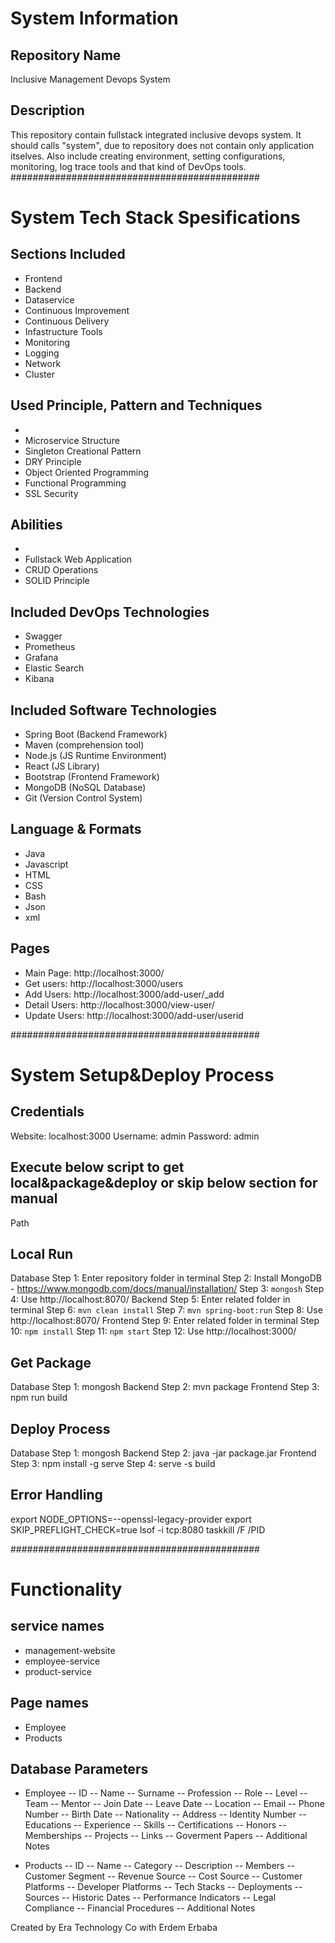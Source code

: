 # System Information

## Repository Name
Inclusive Management Devops System

## Description
This repository contain fullstack integrated inclusive devops system. It should calls "system", due to repository does not contain only application itselves. Also include creating environment, setting configurations, monitoring, log trace tools and that kind of DevOps tools.
#############################################

# System Tech Stack Spesifications

## Sections Included
- Frontend
- Backend
- Dataservice
- Continuous Improvement
- Continuous Delivery
- Infastructure Tools
- Monitoring
- Logging
- Network
- Cluster

## Used Principle, Pattern and Techniques
- 
- Microservice Structure
- Singleton Creational Pattern
- DRY Principle
- Object Oriented Programming 
- Functional Programming
- SSL Security

## Abilities
- 
- Fullstack Web Application
- CRUD Operations
- SOLID Principle

## Included DevOps Technologies
- Swagger
- Prometheus
- Grafana
- Elastic Search
- Kibana

## Included Software Technologies
- Spring Boot (Backend Framework)
- Maven (comprehension tool)
- Node.js (JS Runtime Environment)
- React (JS Library)
- Bootstrap (Frontend Framework)
- MongoDB (NoSQL Database)
- Git (Version Control System)

## Language & Formats
- Java
- Javascript
- HTML
- CSS
- Bash
- Json
- xml

## Pages
- Main Page: http://localhost:3000/
- Get users: http://localhost:3000/users
- Add Users: http://localhost:3000/add-user/_add
- Detail Users: http://localhost:3000/view-user/
- Update Users: http://localhost:3000/add-user/userid

#############################################

# System Setup&Deploy Process

## Credentials
Website: localhost:3000
Username: admin
Password: admin

## Execute below script to get local&package&deploy or skip below section for manual 
Path

## Local Run
Database
Step 1: Enter repository folder in terminal
Step 2: Install MongoDB - https://www.mongodb.com/docs/manual/installation/
Step 3: ```mongosh```
Step 4: Use http://localhost:8070/
Backend
Step 5: Enter related folder in terminal
Step 6:  ```mvn clean install```
Step 7:  ```mvn spring-boot:run```
Step 8: Use http://localhost:8070/
Frontend
Step 9: Enter related folder in terminal
Step 10:  ```npm install```
Step 11:  ```npm start```
Step 12: Use http://localhost:3000/


## Get Package
Database
Step 1: mongosh
Backend
Step 2: mvn package
Frontend
Step 3: npm run build


## Deploy Process
Database
Step 1: mongosh
Backend
Step 2: java -jar package.jar
Frontend
Step 3: npm install -g serve
Step 4: serve -s build


## Error Handling
export NODE_OPTIONS=--openssl-legacy-provider
export SKIP_PREFLIGHT_CHECK=true
lsof -i tcp:8080
taskkill /F /PID

#############################################
# Functionality

## service names
- management-website
- employee-service
- product-service

## Page names
- Employee
- Products

## Database Parameters
- Employee
-- ID
-- Name
-- Surname
-- Profession
-- Role
-- Level
-- Team
-- Mentor
-- Join Date
-- Leave Date
-- Location
-- Email
-- Phone Number
-- Birth Date
-- Nationality
-- Address
-- Identity Number
-- Educations
-- Experience
-- Skills
-- Certifications
-- Honors
-- Memberships
-- Projects
-- Links
-- Goverment Papers
-- Additional Notes

- Products
-- ID
-- Name
-- Category
-- Description
-- Members
-- Customer Segment
-- Revenue Source
-- Cost Source
-- Customer Platforms
-- Developer Platforms
-- Tech Stacks
-- Deployments
-- Sources
-- Historic Dates
-- Performance Indicators
-- Legal Compliance
-- Financial Procedures
-- Additional Notes

Created by Era Technology Co with Erdem Erbaba 